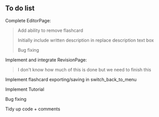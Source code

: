 ## To do list

Complete EditorPage:
> Add ability to remove flashcard
>
> Initially include written description in replace description text box
>
> Bug fixing

Implement and integrate RevisionPage:
> I don't know how much of this is done but we need to finish this

Implement flashcard exporting/saving in switch_back_to_menu

Implement Tutorial

Bug fixing

Tidy up code + comments
